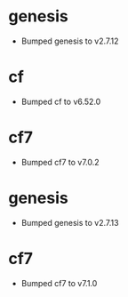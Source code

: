 
# genesis

- Bumped genesis to v2.7.12

# cf

- Bumped cf to v6.52.0

# cf7

- Bumped cf7 to v7.0.2

# genesis

- Bumped genesis to v2.7.13

# cf7

- Bumped cf7 to v7.1.0
